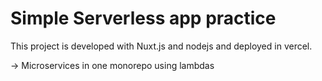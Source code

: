 # Simple Serverless app practice
This project is developed with Nuxt.js and nodejs and deployed in vercel.

-> Microservices in one monorepo using lambdas
